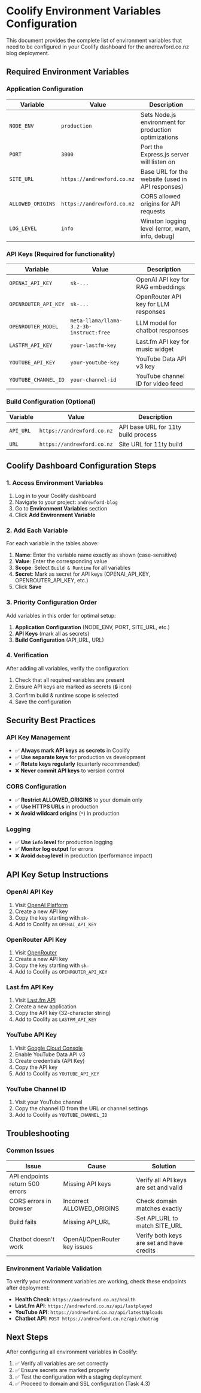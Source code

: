 # Coolify Environment Variables Configuration

This document provides the complete list of environment variables that need to be configured in your Coolify dashboard for the andrewford.co.nz blog deployment.

## Required Environment Variables

### Application Configuration

| Variable          | Value                      | Description                                           |
| ----------------- | -------------------------- | ----------------------------------------------------- |
| `NODE_ENV`        | `production`               | Sets Node.js environment for production optimizations |
| `PORT`            | `3000`                     | Port the Express.js server will listen on             |
| `SITE_URL`        | `https://andrewford.co.nz` | Base URL for the website (used in API responses)      |
| `ALLOWED_ORIGINS` | `https://andrewford.co.nz` | CORS allowed origins for API requests                 |
| `LOG_LEVEL`       | `info`                     | Winston logging level (error, warn, info, debug)      |

### API Keys (Required for functionality)

| Variable             | Value                                   | Description                          |
| -------------------- | --------------------------------------- | ------------------------------------ |
| `OPENAI_API_KEY`     | `sk-...`                                | OpenAI API key for RAG embeddings    |
| `OPENROUTER_API_KEY` | `sk-...`                                | OpenRouter API key for LLM responses |
| `OPENROUTER_MODEL`   | `meta-llama/llama-3.2-3b-instruct:free` | LLM model for chatbot responses      |
| `LASTFM_API_KEY`     | `your-lastfm-key`                       | Last.fm API key for music widget     |
| `YOUTUBE_API_KEY`    | `your-youtube-key`                      | YouTube Data API v3 key              |
| `YOUTUBE_CHANNEL_ID` | `your-channel-id`                       | YouTube channel ID for video feed    |

### Build Configuration (Optional)

| Variable  | Value                      | Description                         |
| --------- | -------------------------- | ----------------------------------- |
| `API_URL` | `https://andrewford.co.nz` | API base URL for 11ty build process |
| `URL`     | `https://andrewford.co.nz` | Site URL for 11ty build             |

## Coolify Dashboard Configuration Steps

### 1. Access Environment Variables

1. Log in to your Coolify dashboard
2. Navigate to your project: `andrewford-blog`
3. Go to **Environment Variables** section
4. Click **Add Environment Variable**

### 2. Add Each Variable

For each variable in the tables above:

1. **Name**: Enter the variable name exactly as shown (case-sensitive)
2. **Value**: Enter the corresponding value
3. **Scope**: Select `Build & Runtime` for all variables
4. **Secret**: Mark as secret for API keys (OPENAI_API_KEY, OPENROUTER_API_KEY, etc.)
5. Click **Save**

### 3. Priority Configuration Order

Add variables in this order for optimal setup:

1. **Application Configuration** (NODE_ENV, PORT, SITE_URL, etc.)
2. **API Keys** (mark all as secrets)
3. **Build Configuration** (API_URL, URL)

### 4. Verification

After adding all variables, verify the configuration:

1. Check that all required variables are present
2. Ensure API keys are marked as secrets (🔒 icon)
3. Confirm build & runtime scope is selected
4. Save the configuration

## Security Best Practices

### API Key Management

- ✅ **Always mark API keys as secrets** in Coolify
- ✅ **Use separate keys** for production vs development
- ✅ **Rotate keys regularly** (quarterly recommended)
- ❌ **Never commit API keys** to version control

### CORS Configuration

- ✅ **Restrict ALLOWED_ORIGINS** to your domain only
- ✅ **Use HTTPS URLs** in production
- ❌ **Avoid wildcard origins** (`*`) in production

### Logging

- ✅ **Use `info` level** for production logging
- ✅ **Monitor log output** for errors
- ❌ **Avoid `debug` level** in production (performance impact)

## API Key Setup Instructions

### OpenAI API Key

1. Visit [OpenAI Platform](https://platform.openai.com/api-keys)
2. Create a new API key
3. Copy the key starting with `sk-`
4. Add to Coolify as `OPENAI_API_KEY`

### OpenRouter API Key

1. Visit [OpenRouter](https://openrouter.ai/keys)
2. Create a new API key
3. Copy the key starting with `sk-`
4. Add to Coolify as `OPENROUTER_API_KEY`

### Last.fm API Key

1. Visit [Last.fm API](https://www.last.fm/api/account/create)
2. Create a new application
3. Copy the API key (32-character string)
4. Add to Coolify as `LASTFM_API_KEY`

### YouTube API Key

1. Visit [Google Cloud Console](https://console.cloud.google.com/)
2. Enable YouTube Data API v3
3. Create credentials (API Key)
4. Copy the API key
5. Add to Coolify as `YOUTUBE_API_KEY`

### YouTube Channel ID

1. Visit your YouTube channel
2. Copy the channel ID from the URL or channel settings
3. Add to Coolify as `YOUTUBE_CHANNEL_ID`

## Troubleshooting

### Common Issues

| Issue                           | Cause                        | Solution                                  |
| ------------------------------- | ---------------------------- | ----------------------------------------- |
| API endpoints return 500 errors | Missing API keys             | Verify all API keys are set and valid     |
| CORS errors in browser          | Incorrect ALLOWED_ORIGINS    | Check domain matches exactly              |
| Build fails                     | Missing API_URL              | Set API_URL to match SITE_URL             |
| Chatbot doesn't work            | OpenAI/OpenRouter key issues | Verify both keys are set and have credits |

### Environment Variable Validation

To verify your environment variables are working, check these endpoints after deployment:

- **Health Check**: `https://andrewford.co.nz/health`
- **Last.fm API**: `https://andrewford.co.nz/api/lastplayed`
- **YouTube API**: `https://andrewford.co.nz/api/latestUploads`
- **Chatbot API**: `POST https://andrewford.co.nz/api/chatrag`

## Next Steps

After configuring all environment variables in Coolify:

1. ✅ Verify all variables are set correctly
2. ✅ Ensure secrets are marked properly
3. ✅ Test the configuration with a staging deployment
4. ✅ Proceed to domain and SSL configuration (Task 4.3)
